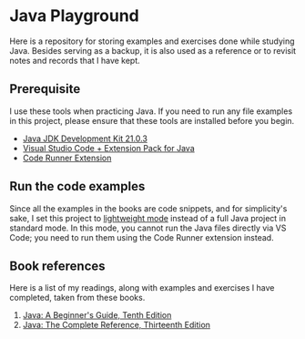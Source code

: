 # Java Playground

Here is a repository for storing examples and exercises done while studying Java.
Besides serving as a backup, it is also used as a reference or to revisit notes
and records that I have kept.

## Prerequisite

I use these tools when practicing Java. If you need to run any file examples in
this project, please ensure that these tools are installed before you begin.

- [Java JDK Development Kit 21.0.3][0]
- [Visual Studio Code + Extension Pack for Java][1]
- [Code Runner Extension][2]

## Run the code examples

Since all the examples in the books are code snippets, and for simplicity's sake, I set this project to [lightweight mode][5] instead of a full Java project in standard mode. In this mode, you cannot run the Java files directly via VS Code; you need to run them using the Code Runner extension instead.

## Book references

Here is a list of my readings, along with examples and exercises I have
completed, taken from these books.

1. [Java: A Beginner's Guide, Tenth Edition][3]
2. [Java: The Complete Reference, Thirteenth Edition][4]

[0]: https://www.oracle.com/java/technologies/downloads/#java21
[1]: https://code.visualstudio.com/docs/java/java-tutorial
[2]: https://marketplace.visualstudio.com/items?itemName=formulahendry.code-runner
[3]: https://www.mhprofessional.com/java-a-beginner-s-guide-tenth-edition-9781265054632-usa
[4]: https://www.mhprofessional.com/java-the-complete-reference-thirteenth-edition-9781265058432-usa
[5]: https://code.visualstudio.com/docs/java/java-project#_lightweight-mode

